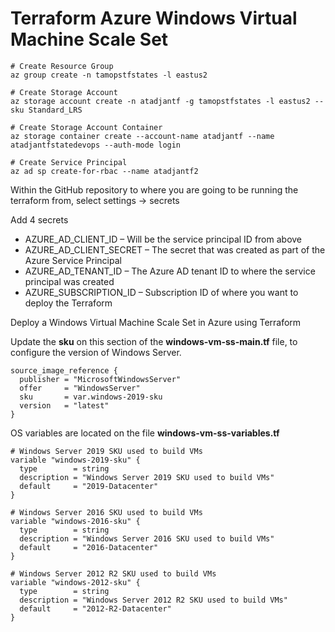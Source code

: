 # Terraform Azure Windows Virtual Machine Scale Set

```
# Create Resource Group
az group create -n tamopstfstates -l eastus2
 
# Create Storage Account
az storage account create -n atadjantf -g tamopstfstates -l eastus2 --sku Standard_LRS
 
# Create Storage Account Container
az storage container create --account-name atadjantf --name atadjantfstatedevops --auth-mode login
```



```
# Create Service Principal 
az ad sp create-for-rbac --name atadjantf2
```




Within the GitHub repository to where you are going to be running the terraform from, select settings -> secrets

Add 4 secrets

* AZURE_AD_CLIENT_ID – Will be the service principal ID from above
* AZURE_AD_CLIENT_SECRET – The secret that was created as part of the Azure Service Principal
* AZURE_AD_TENANT_ID – The Azure AD tenant ID to where the service principal was created
* AZURE_SUBSCRIPTION_ID – Subscription ID of where you want to deploy the Terraform

Deploy a Windows Virtual Machine Scale Set in Azure using Terraform

Update the **sku** on this section of the **windows-vm-ss-main.tf** file, to configure the version of Windows Server.

```
source_image_reference {
  publisher = "MicrosoftWindowsServer"
  offer     = "WindowsServer"
  sku       = var.windows-2019-sku
  version   = "latest"
}
```

OS variables are located on the file **windows-vm-ss-variables.tf**

```
# Windows Server 2019 SKU used to build VMs
variable "windows-2019-sku" {
  type        = string
  description = "Windows Server 2019 SKU used to build VMs"
  default     = "2019-Datacenter"
}

# Windows Server 2016 SKU used to build VMs
variable "windows-2016-sku" {
  type        = string
  description = "Windows Server 2016 SKU used to build VMs"
  default     = "2016-Datacenter"
}

# Windows Server 2012 R2 SKU used to build VMs
variable "windows-2012-sku" {
  type        = string
  description = "Windows Server 2012 R2 SKU used to build VMs"
  default     = "2012-R2-Datacenter"
}
```
